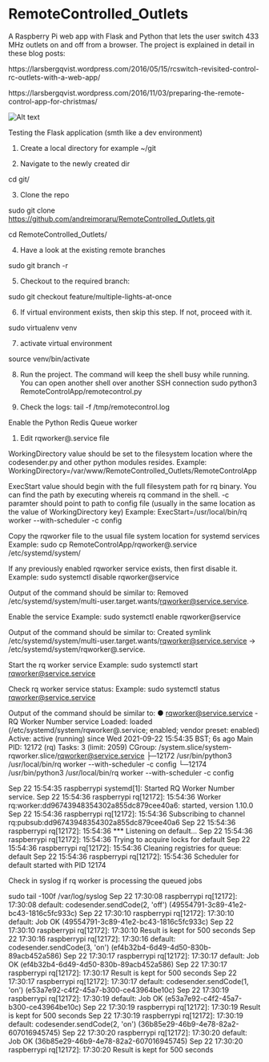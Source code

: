 # RemoteControlled_Outlets
A Raspberry Pi web app with Flask and Python that lets the user switch 433 MHz outlets on and off from a browser. The project is explained in detail in these blog posts:
<p>
https://larsbergqvist.wordpress.com/2016/05/15/rcswitch-revisited-control-rc-outlets-with-a-web-app/
<p>
https://larsbergqvist.wordpress.com/2016/11/03/preparing-the-remote-control-app-for-christmas/

![Alt text](https://larsbergqvist.files.wordpress.com/2016/05/remote_and_iphoneapp.jpg?w=660 "Remote control")

Testing the Flask application (smth like a dev environment)

1. Create a local directory for example ~/git

2. Navigate to the newly created dir

cd git/

3. Clone the repo

sudo git clone https://github.com/andreimoraru/RemoteControlled_Outlets.git

cd RemoteControlled_Outlets/

4. Have a look at the existing remote branches

sudo git branch -r

5. Checkout to the required branch:

sudo git checkout feature/multiple-lights-at-once

6. If virtual environment exists, then skip this step. If not, proceed with it.

sudo virtualenv venv

7. activate virtual environment

source venv/bin/activate

8. Run the project. The command will keep the shell busy while running. You can open another shell over another SSH connection
sudo python3 RemoteControlApp/remotecontrol.py

9. Check the logs:
tail -f /tmp/remotecontrol.log


Enable the Python Redis Queue worker

1. Edit rqworker@.service file

WorkingDirectory value should be set to the filesystem location where the codesender.py and other python modules resides.
Example:
WorkingDirectory=/var/www/RemoteControlled_Outlets/RemoteControlApp

ExecStart value should begin with the full filesystem path for rq binary. You can find the path by executing whereis rq command in the shell. -c paramter should point to path to config file (usually in the same location as the value of WorkingDirectory key)
Example:
ExecStart=/usr/local/bin/rq worker --with-scheduler -c config

Copy the rqworker file to the usual file system location for systemd services
Example:
sudo cp RemoteControlApp/rqworker@.service /etc/systemd/system/

If any previously enabled rqworker service exists, then first disable it.
Example:
sudo systemctl disable rqworker@service

Output of the command should be similar to:
Removed /etc/systemd/system/multi-user.target.wants/rqworker@service.service.

Enable the service
Example:
sudo systemctl enable rqworker@service

Output of the command should be similar to:
Created symlink /etc/systemd/system/multi-user.target.wants/rqworker@service.service → /etc/systemd/system/rqworker@.service.

Start the rq worker service
Example:
sudo systemctl start rqworker@service.service

Check rq worker service status:
Example:
sudo systemctl status rqworker@service.service

Output of the command should be similar to:
● rqworker@service.service - RQ Worker Number service
   Loaded: loaded (/etc/systemd/system/rqworker@.service; enabled; vendor preset: enabled)
   Active: active (running) since Wed 2021-09-22 15:54:35 BST; 6s ago
 Main PID: 12172 (rq)
    Tasks: 3 (limit: 2059)
   CGroup: /system.slice/system-rqworker.slice/rqworker@service.service
           ├─12172 /usr/bin/python3 /usr/local/bin/rq worker --with-scheduler -c config
           └─12174 /usr/bin/python3 /usr/local/bin/rq worker --with-scheduler -c config

Sep 22 15:54:35 raspberrypi systemd[1]: Started RQ Worker Number service.
Sep 22 15:54:36 raspberrypi rq[12172]: 15:54:36 Worker rq:worker:dd96743948354302a855dc879cee40a6: started, version 1.10.0
Sep 22 15:54:36 raspberrypi rq[12172]: 15:54:36 Subscribing to channel rq:pubsub:dd96743948354302a855dc879cee40a6
Sep 22 15:54:36 raspberrypi rq[12172]: 15:54:36 *** Listening on default...
Sep 22 15:54:36 raspberrypi rq[12172]: 15:54:36 Trying to acquire locks for default
Sep 22 15:54:36 raspberrypi rq[12172]: 15:54:36 Cleaning registries for queue: default
Sep 22 15:54:36 raspberrypi rq[12172]: 15:54:36 Scheduler for default started with PID 12174

Check in syslog if rq worker is processing the queued jobs

sudo tail -100f /var/log/syslog
Sep 22 17:30:08 raspberrypi rq[12172]: 17:30:08 default: codesender.sendCode(2, 'off') (49554791-3c89-41e2-bc43-1816c5fc933c)
Sep 22 17:30:10 raspberrypi rq[12172]: 17:30:10 default: Job OK (49554791-3c89-41e2-bc43-1816c5fc933c)
Sep 22 17:30:10 raspberrypi rq[12172]: 17:30:10 Result is kept for 500 seconds
Sep 22 17:30:16 raspberrypi rq[12172]: 17:30:16 default: codesender.sendCode(3, 'on') (ef4b32b4-6d49-4d50-830b-89acb452a586)
Sep 22 17:30:17 raspberrypi rq[12172]: 17:30:17 default: Job OK (ef4b32b4-6d49-4d50-830b-89acb452a586)
Sep 22 17:30:17 raspberrypi rq[12172]: 17:30:17 Result is kept for 500 seconds
Sep 22 17:30:17 raspberrypi rq[12172]: 17:30:17 default: codesender.sendCode(1, 'on') (e53a7e92-c4f2-45a7-b300-ce43964be10c)
Sep 22 17:30:19 raspberrypi rq[12172]: 17:30:19 default: Job OK (e53a7e92-c4f2-45a7-b300-ce43964be10c)
Sep 22 17:30:19 raspberrypi rq[12172]: 17:30:19 Result is kept for 500 seconds
Sep 22 17:30:19 raspberrypi rq[12172]: 17:30:19 default: codesender.sendCode(2, 'on') (36b85e29-46b9-4e78-82a2-607016945745)
Sep 22 17:30:20 raspberrypi rq[12172]: 17:30:20 default: Job OK (36b85e29-46b9-4e78-82a2-607016945745)
Sep 22 17:30:20 raspberrypi rq[12172]: 17:30:20 Result is kept for 500 seconds






